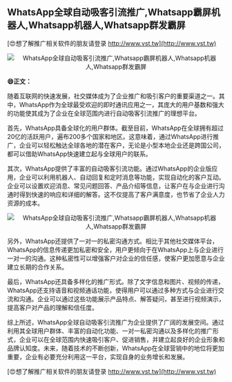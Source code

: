 ## **WhatsApp全球自动吸客引流推广,Whatsapp霸屏机器人,Whatsapp机器人,Whatsapp群发霸屏**

[😍想了解推广相关软件的朋友请登录 http://www.vst.tw](http://www.vst.tw)

 <center><img src="https://vst.tw/MP4/tuiguang/png/1.png" alt="WhatsApp全球自动吸客引流推广,Whatsapp霸屏机器人,Whatsapp机器人,Whatsapp群发霸屏"></center>

**😄正文：**

随着互联网的快速发展，社交媒体成为了企业推广和吸引客户的重要渠道之一。其中，WhatsApp作为全球最受欢迎的即时通讯应用之一，其庞大的用户基数和强大的功能使其成为了企业在全球范围内进行自动吸客引流推广的理想平台。

首先，WhatsApp具备全球化的用户群体。截至目前，WhatsApp在全球拥有超过20亿的活跃用户，遍布200多个国家和地区。这意味着，通过WhatsApp进行推广，企业可以轻松触达全球各地的潜在客户，无论是小型本地企业还是跨国公司，都可以借助WhatsApp快速建立起与全球用户的联系。

其次，WhatsApp提供了丰富的自动吸客引流功能。通过WhatsApp的企业版应用，企业可以利用机器人、自动回复和定时消息等功能，实现自动化的客户互动。企业可以设置欢迎消息、常见问题回答、产品介绍等信息，让客户在与企业进行沟通时得到快速的响应和详细的解答。这不仅提高了客户满意度，也节省了企业人力资源的成本。

 <center><img src="https://vst.tw/MP4/tuiguang/png/7.png" alt="WhatsApp全球自动吸客引流推广,Whatsapp霸屏机器人,Whatsapp机器人,Whatsapp群发霸屏"></center>

另外，WhatsApp还提供了一对一的私密沟通方式。相比于其他社交媒体平台，WhatsApp的信息传递更加私密和安全，用户更倾向于在WhatsApp上与企业进行一对一的沟通。这种私密性可以增强客户对企业的信任感，使客户更加愿意与企业建立长期的合作关系。

最后，WhatsApp还具备多样化的推广形式。除了文字信息和图片、视频的传递，WhatsApp还支持语音和视频通话功能，使得用户可以通过多种方式与企业进行交流和沟通。企业可以通过这些功能展示产品特点、解答疑问，甚至进行视频演示，提高客户对产品的理解和信任度。

综上所述，WhatsApp全球自动吸客引流推广为企业提供了广阔的发展空间。通过利用其全球用户群体、丰富的自动化功能、一对一私密沟通以及多样化的推广形式，企业可以在全球范围内快速吸引客户、促进销售，并建立起良好的企业形象和品牌认知度。未来，随着技术的不断创新，WhatsApp在全球营销中的地位将更加重要，企业有必要充分利用这一平台，实现自身的业务增长和发展。

[😍想了解推广相关软件的朋友请登录 http://www.vst.tw](http://www.vst.tw)



